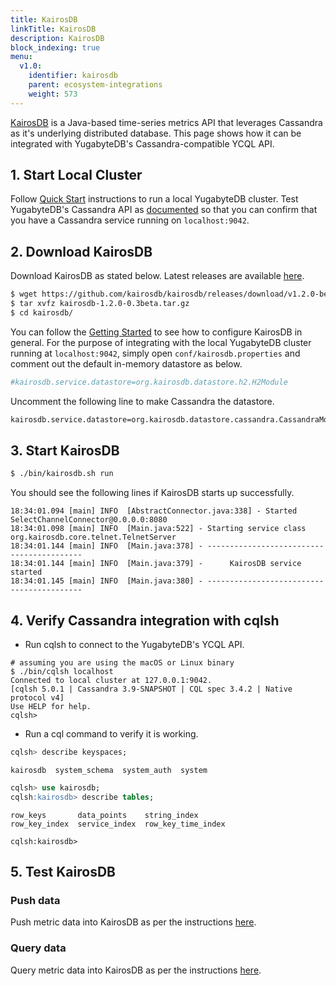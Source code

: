 ```yaml
---
title: KairosDB
linkTitle: KairosDB
description: KairosDB
block_indexing: true
menu:
  v1.0:
    identifier: kairosdb
    parent: ecosystem-integrations
    weight: 573
---
```


[KairosDB](http://kairosdb.github.io/) is a Java-based time-series metrics API that leverages Cassandra as it's underlying distributed database. This page shows how it can be integrated with YugabyteDB's Cassandra-compatible YCQL API.

## 1. Start Local Cluster

Follow [Quick Start](../../../quick-start/) instructions to run a local YugabyteDB cluster. Test YugabyteDB's Cassandra API as [documented](../../quick-start/test-cassandra/) so that you can confirm that you have a Cassandra service running on `localhost:9042`.

## 2. Download KairosDB

Download KairosDB as stated below. Latest releases are available [here](https://github.com/kairosdb/kairosdb/releases).

```sh
$ wget https://github.com/kairosdb/kairosdb/releases/download/v1.2.0-beta3/kairosdb-1.2.0-0.3beta.tar.gz
$ tar xvfz kairosdb-1.2.0-0.3beta.tar.gz
$ cd kairosdb/
```

You can follow the [Getting Started](http://kairosdb.github.io/docs/build/html/GettingStarted.html) to see how to configure KairosDB in general. For the purpose of integrating with the local YugabyteDB cluster running at `localhost:9042`, simply open `conf/kairosdb.properties` and comment out the default in-memory datastore as below.

```sh
#kairosdb.service.datastore=org.kairosdb.datastore.h2.H2Module 
```

Uncomment the following line to make Cassandra the datastore.

```sh
kairosdb.service.datastore=org.kairosdb.datastore.cassandra.CassandraModule
```

## 3. Start KairosDB

```sh
$ ./bin/kairosdb.sh run
```

You should see the following lines if KairosDB starts up successfully.

```
18:34:01.094 [main] INFO  [AbstractConnector.java:338] - Started SelectChannelConnector@0.0.0.0:8080
18:34:01.098 [main] INFO  [Main.java:522] - Starting service class org.kairosdb.core.telnet.TelnetServer
18:34:01.144 [main] INFO  [Main.java:378] - ------------------------------------------
18:34:01.144 [main] INFO  [Main.java:379] -      KairosDB service started
18:34:01.145 [main] INFO  [Main.java:380] - ------------------------------------------
```

## 4. Verify Cassandra integration with cqlsh

- Run cqlsh to connect to the YugabyteDB's YCQL API. 

```
# assuming you are using the macOS or Linux binary
$ ./bin/cqlsh localhost
Connected to local cluster at 127.0.0.1:9042.
[cqlsh 5.0.1 | Cassandra 3.9-SNAPSHOT | CQL spec 3.4.2 | Native protocol v4]
Use HELP for help.
cqlsh> 
```

- Run a cql command to verify it is working.

```sql
cqlsh> describe keyspaces;
```
```
kairosdb  system_schema  system_auth  system
```
```sql
cqlsh> use kairosdb;
cqlsh:kairosdb> describe tables;
```
```
row_keys       data_points    string_index      
row_key_index  service_index  row_key_time_index

cqlsh:kairosdb>
```

## 5. Test KairosDB


### Push data

Push metric data into KairosDB as per the instructions [here](http://kairosdb.github.io/docs/build/html/PushingData.html).

### Query data

Query metric data into KairosDB as per the instructions [here](http://kairosdb.github.io/docs/build/html/QueryingData.html).

